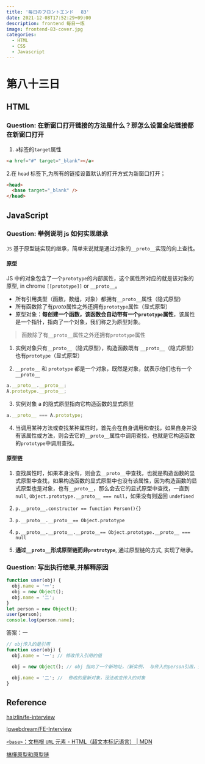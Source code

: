 ```yaml
---
title: '毎日のフロントエンド　 83'
date: 2021-12-08T17:52:29+09:00
description: frontend 每日一练
image: frontend-83-cover.jpg
categories:
  - HTML
  - CSS
  - Javascript
---
```


# 第八十三日

## HTML

### **Question:** 在新窗口打开链接的方法是什么？那怎么设置全站链接都在新窗口打开

1. `a`标签的`target`属性

```html
<a href="#" target="_blank"></a>
```

2.在 `head` 标签下,为所有的链接设置默认的打开方式为新窗口打开；

```html
<head>
  <base target="_blank" />
</head>
```

## JavaScript

### **Question:** 举例说明 js 如何实现继承

`JS` 基于原型链实现的继承，简单来说就是通过对象的`__proto__`实现的向上查找。

#### 原型

JS 中的对象包含了一个`prototype`的内部属性，这个属性所对应的就是该对象的原型, in chrome `[[prototype]]` or `__proto__`。

- 所有引用类型（函数，数组，对象）都拥有`__proto__`属性（隐式原型)
- 所有函数除了有*proto*属性之外还拥有`prototype`属性（显式原型）
- 原型对象：**每创建一个函数，该函数会自动带有一个`prototype`属性**，该属性是一个指针，指向了一个对象，我们称之为原型对象。

> 函数除了有`__proto__`属性之外还拥有`prototype`属性

1. 实例对象只有`__proto__`（隐式原型），构造函数既有 `__proto__`（隐式原型）也有`prototype`（显式原型）

2. `__proto__` 和 `prototype` 都是一个对象，既然是对象，就表示他们也有一个 `__proto__`

```js
a.__proto__.__proto__;
A.prototype.__proto__;
```

3. 实例对象 a 的隐式原型指向它构造函数的显式原型

```js
a.__proto__ === A.prototype;
```

4. 当调用某种方法或查找某种属性时，首先会在自身调用和查找，如果自身并没有该属性或方法，则会去它的`__proto__`属性中调用查找，也就是它构造函数的`prototype`中调用查找。

#### 原型链

1. 查找属性时，如果本身没有，则会去`__proto__`中查找，也就是构造函数的显式原型中查找，如果构造函数的显式原型中也没有该属性，因为构造函数的显式原型也是对象，也有`__proto__`，那么会去它的显式原型中查找，一直到 `null`, `Object.prototype.__proto__ === null`，如果没有则返回 `undefined`

2. `p.__proto__.constructor == function Person(){}`

3. `p.__proto__.__proto__== Object.prototype`

4. `p.__proto__.__proto__.__proto__== Object.prototype.__proto__ === null`

5. **通过`__proto__`形成原型链而非`protrotype`**, 通过原型链的方式, 实现了继承。

### **Question:** 写出执行结果,并解释原因

```js
function user(obj) {
  obj.name = '一';
  obj = new Object();
  obj.name = '二';
}
let person = new Object();
user(person);
console.log(person.name);
```

答案：一

```js
// obj传入的是引用
function user(obj) {
  obj.name = '一'; // 修改传入引用的值

  obj = new Object(); // obj 指向了一个新地址，（新实例， 与传入的person引用，无关）

  obj.name = '二'; //  修改的是新对象，没法改变传入的对象
}
```

## Reference

[haizlin/fe-interview](https://github.com/haizlin/fe-interview)

[lgwebdream/FE-Interview ](https://github.com/lgwebdream/FE-Interview)

[`<base>`：文档根 `URL` 元素 - HTML（超文本标记语言） | MDN](https://developer.mozilla.org/zh-CN/docs/Web/HTML/Element/base)

[搞懂原型和原型链](https://www.cnblogs.com/powertoolsteam/p/14009110.html)
